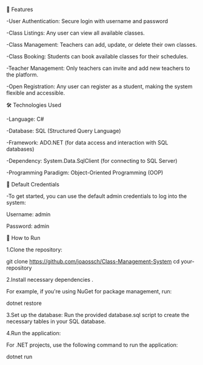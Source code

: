 🚀 Features

-User Authentication: Secure login with username and password

-Class Listings: Any user can view all available classes.

-Class Management: Teachers can add, update, or delete their own classes.

-Class Booking: Students can book available classes for their schedules.

-Teacher Management: Only teachers can invite and add new teachers to the platform.

-Open Registration: Any user can register as a student, making the system flexible and accessible.






🛠️ Technologies Used

-Language: C#

-Database: SQL (Structured Query Language)

-Framework: ADO.NET (for data access and interaction with SQL databases)

-Dependency: System.Data.SqlClient (for connecting to SQL Server)

-Programming Paradigm: Object-Oriented Programming (OOP)






🔑 Default Credentials

-To get started, you can use the default admin credentials to log into the system:

Username: admin

Password: admin





📌 How to Run

1.Clone the repository:


git clone https://github.com/joaossch/Class-Management-System
cd your-repository

2.Install necessary dependencies .

For example, if you're using NuGet for package management, run:

dotnet restore

3.Set up the database:
Run the provided database.sql script to create the necessary tables in your SQL database.

4.Run the application:

For .NET projects, use the following command to run the application:

dotnet run
